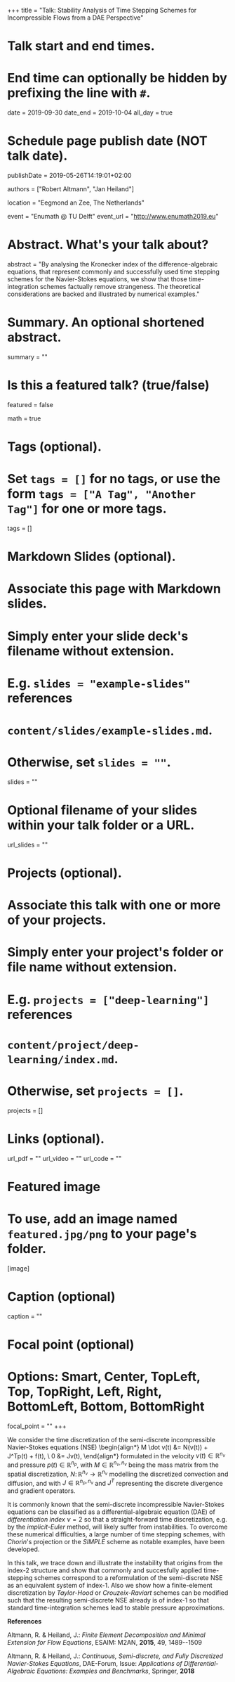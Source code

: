+++
title = "Talk: Stability Analysis of Time Stepping Schemes for Incompressible Flows from a DAE Perspective"

# Talk start and end times.
#   End time can optionally be hidden by prefixing the line with `#`.
date = 2019-09-30
date_end = 2019-10-04
all_day = true

# Schedule page publish date (NOT talk date).
publishDate = 2019-05-26T14:19:01+02:00

authors = ["Robert Altmann", "Jan Heiland"]

location = "Eegmond an Zee, The Netherlands"

event = "Enumath @ TU Delft"
event_url = "http://www.enumath2019.eu"

# Abstract. What's your talk about?
abstract = "By analysing the Kronecker index of the difference-algebraic equations, that represent commonly and successfully used time stepping schemes for the Navier-Stokes equations, we show that those time-integration schemes factually remove strangeness. The theoretical considerations are backed and illustrated by numerical examples."

# Summary. An optional shortened abstract.
summary = ""

# Is this a featured talk? (true/false)
featured = false

math = true

# Tags (optional).
#   Set `tags = []` for no tags, or use the form `tags = ["A Tag", "Another Tag"]` for one or more tags.
tags = []

# Markdown Slides (optional).
#   Associate this page with Markdown slides.
#   Simply enter your slide deck's filename without extension.
#   E.g. `slides = "example-slides"` references 
#   `content/slides/example-slides.md`.
#   Otherwise, set `slides = ""`.
slides = ""

# Optional filename of your slides within your talk folder or a URL.
url_slides = ""

# Projects (optional).
#   Associate this talk with one or more of your projects.
#   Simply enter your project's folder or file name without extension.
#   E.g. `projects = ["deep-learning"]` references 
#   `content/project/deep-learning/index.md`.
#   Otherwise, set `projects = []`.
projects = []

# Links (optional).
url_pdf = ""
url_video = ""
url_code = ""

# Featured image
# To use, add an image named `featured.jpg/png` to your page's folder. 
[image]
  # Caption (optional)
  caption = ""

  # Focal point (optional)
  # Options: Smart, Center, TopLeft, Top, TopRight, Left, Right, BottomLeft, Bottom, BottomRight
  focal_point = ""
+++

We consider the time discretization of the semi-discrete incompressible Navier-Stokes equations (NSE)
\begin{align*}
	M \dot v(t) &= N(v(t)) + J^Tp(t) + f(t), \\
	0 &= Jv(t),
\end{align*}
formulated in the velocity $v(t) \in \mathbb R^{n_v}$ and pressure $p(t) \in \mathbb R^{n_p}$, with $M\in \mathbb R^{n_v, n_v}$ being the mass matrix from the spatial discretization, $N\colon \mathbb R^{n_v} \to \mathbb R^{n_v}$ modelling the discretized convection and diffusion, and with $J\in \mathbb R^{n_p, n_v}$ and $J^T$ representing the discrete divergence and gradient operators.

It is commonly known that the semi-discrete incompressible Navier-Stokes equations can be classified as a differential-algebraic equation (DAE) of *differentiation index* $\nu=2$ so that a straight-forward time discretization, e.g. by the *implicit-Euler* method, will likely suffer from instabilities. To overcome these numerical difficulties, a large number of time stepping schemes, with *Chorin*'s projection or the *SIMPLE* scheme as notable examples, have been developed. 

In this talk, we trace down and illustrate the instability that origins from the index-2 structure and show that commonly and succesfully applied time-stepping schemes correspond to a reformulation of the semi-discrete NSE as an equivalent system of index-1. Also we show how a finite-element discretization by *Taylor-Hood* or *Crouzeix-Raviart* schemes can be modified such that the resulting semi-discrete NSE already is of index-1 so that standard time-integration schemes lead to stable pressure approximations.

**References**

 Altmann, R. &amp; Heiland, J.: *Finite Element Decomposition and Minimal Extension for Flow Equations*, ESAIM: M2AN, **2015**, 49, 1489--1509 

 Altmann, R. &amp; Heiland, J.: *Continuous, Semi-discrete, and Fully Discretized Navier-Stokes Equations*, DAE-Forum, Issue: *Applications of Differential-Algebraic Equations: Examples and Benchmarks*, Springer, **2018**

